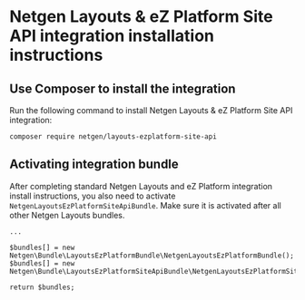 Netgen Layouts & eZ Platform Site API integration installation instructions
===========================================================================

Use Composer to install the integration
---------------------------------------

Run the following command to install Netgen Layouts & eZ Platform Site API
integration:

```
composer require netgen/layouts-ezplatform-site-api
```

Activating integration bundle
-----------------------------

After completing standard Netgen Layouts and eZ Platform integration install
instructions, you also need to activate `NetgenLayoutsEzPlatformSiteApiBundle`. Make
sure it is activated after all other Netgen Layouts bundles.

```
...

$bundles[] = new Netgen\Bundle\LayoutsEzPlatformBundle\NetgenLayoutsEzPlatformBundle();
$bundles[] = new Netgen\Bundle\LayoutsEzPlatformSiteApiBundle\NetgenLayoutsEzPlatformSiteApiBundle();

return $bundles;
```
